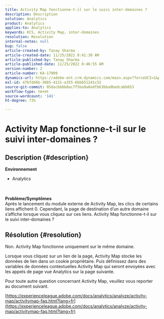 ```yaml
---
title: Activity Map fonctionne-t-il sur le suivi inter-domaines ?
description: Description
solution: Analytics
product: Analytics
applies-to: Analytics
keywords: KCS, Activity Map, inter-domaines
resolution: Resolution
internal-notes: null
bug: false
article-created-by: Tanay Sharma .
article-created-date: 11/25/2022 8:41:30 AM
article-published-by: Tanay Sharma .
article-published-date: 11/25/2022 8:46:55 AM
version-number: 2
article-number: KA-17909
dynamics-url: https://adobe-ent.crm.dynamics.com/main.aspx?forceUCI=1&pagetype=entityrecord&etn=knowledgearticle&id=fc907bf3-9c6c-ed11-9561-6045bd006e5a
exl-id: 47bfd46b-3085-4131-a355-6bb651241c52
source-git-commit: 05dacbb6b8ac7f5ba9a6edfb63bba9bedcabb653
workflow-type: tm+mt
source-wordcount: '141'
ht-degree: 73%

---
```


# Activity Map fonctionne-t-il sur le suivi inter-domaines ?

## Description {#description}

<b>Environnement</b>
- Analytics

<br> <br><b>Problème/Symptômes</b><br>Après le lancement du module externe de Activity Map, les clics de certains liens affichent 0. Cependant, la page de destination d’un autre domaine s’affiche lorsque vous cliquez sur ces liens. Activity Map fonctionne-t-il sur le suivi inter-domaines ?<br>

## Résolution {#resolution}


Non. Activity Map fonctionne uniquement sur le même domaine.

Lorsque vous cliquez sur un lien de la page, Activity Map stocke les données de lien dans un cookie propriétaire. Puis définissez dans des variables de données contextuelles Activity Map qui seront envoyées avec les appels de page vue Analytics sur la page suivante.

Pour toute autre question concernant Activity Map, veuillez vous reporter au document suivant.

[https://experienceleague.adobe.com/docs/analytics/analyze/activity-map/activitymap-faq.html?lang=fr](https://experienceleague.adobe.com/docs/analytics/analyze/activity-map/activitymap-faq.html?lang=fr)
